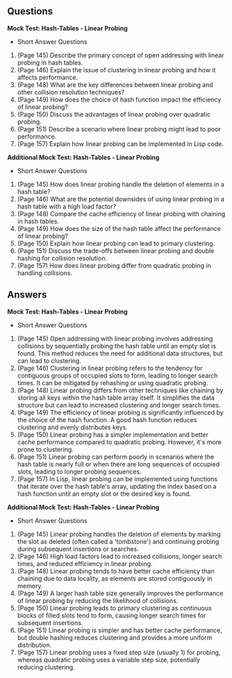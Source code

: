 ## Questions

**Mock Test: Hash-Tables - Linear Probing**
* Short Answer Questions
1. (Page 145) Describe the primary concept of open addressing with linear probing in hash tables.
2. (Page 146) Explain the issue of clustering in linear probing and how it affects performance.
3. (Page 148) What are the key differences between linear probing and other collision resolution techniques?
4. (Page 149) How does the choice of hash function impact the efficiency of linear probing?
5. (Page 150) Discuss the advantages of linear probing over quadratic probing.
6. (Page 151) Describe a scenario where linear probing might lead to poor performance.
7. (Page 157) Explain how linear probing can be implemented in Lisp code.

**Additional Mock Test: Hash-Tables - Linear Probing**
* Short Answer Questions
1. (Page 145) How does linear probing handle the deletion of elements in a hash table?
2. (Page 146) What are the potential downsides of using linear probing in a hash table with a high load factor?
3. (Page 148) Compare the cache efficiency of linear probing with chaining in hash tables.
4. (Page 149) How does the size of the hash table affect the performance of linear probing?
5. (Page 150) Explain how linear probing can lead to primary clustering.
6. (Page 151) Discuss the trade-offs between linear probing and double hashing for collision resolution.
7. (Page 157) How does linear probing differ from quadratic probing in handling collisions.

## Answers 

**Mock Test: Hash-Tables - Linear Probing**
* Short Answer Questions
1. (Page 145) Open addressing with linear probing involves addressing collisions by sequentially probing the hash table until an empty slot is found. This method reduces the need for additional data structures, but can lead to clustering.
2. (Page 146) Clustering in linear probing refers to the tendency for contiguous groups of occupied slots to form, leading to longer search times. It can be mitigated by rehashing or using quadratic probing.
3. (Page 148) Linear probing differs from other techniques like chaining by storing all keys within the hash table array itself. It simplifies the data structure but can lead to increased clustering and longer search times.
4. (Page 149) The efficiency of linear probing is significantly influenced by the choice of the hash function. A good hash function reduces clustering and evenly distributes keys.
5. (Page 150) Linear probing has a simpler implementation and better cache performance compared to quadratic probing. However, it's more prone to clustering.
6. (Page 151) Linear probing can perform poorly in scenarios where the hash table is nearly full or when there are long sequences of occupied slots, leading to longer probing sequences.
7. (Page 157) In Lisp, linear probing can be implemented using functions that iterate over the hash table's array, updating the index based on a hash function until an empty slot or the desired key is found.

**Additional Mock Test: Hash-Tables - Linear Probing**
* Short Answer Questions
1. (Page 145) Linear probing handles the deletion of elements by marking the slot as deleted (often called a 'tombstone') and continuing probing during subsequent insertions or searches.
2. (Page 146) High load factors lead to increased collisions, longer search times, and reduced efficiency in linear probing.
3. (Page 148) Linear probing tends to have better cache efficiency than chaining due to data locality, as elements are stored contiguously in memory.
4. (Page 149) A larger hash table size generally improves the performance of linear probing by reducing the likelihood of collisions.
5. (Page 150) Linear probing leads to primary clustering as continuous blocks of filled slots tend to form, causing longer search times for subsequent insertions.
6. (Page 151) Linear probing is simpler and has better cache performance, but double hashing reduces clustering and provides a more uniform distribution.
7. (Page 157) Linear probing uses a fixed step size (usually 1) for probing, whereas quadratic probing uses a variable step size, potentially reducing clustering.


